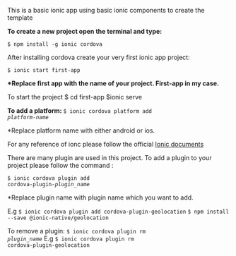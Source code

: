 <p>This is a basic ionic app using basic ionic components to create the template</p>

<b>To create a new project open the terminal and type:</b>
    
<code>$ npm install -g ionic cordova</code>
    
After installing cordova create your very first ionic app project:

<code>$ ionic start first-app</code>
<p><strong>*Replace first app with the name of your project. First-app in my case.</strong></p>

</b>To start the project</b>
$ cd first-app
$ionic serve
  
<b>To add a platform: </b>
<code>$ ionic cordova platform add *platform-name*</code>
<p>*Replace platform name with either android or ios.</p>

For any reference of ionc please follow the official 
 <a href="https://ionicframework.com/docs/" target="_blank"> Ionic documents</a>
<p>There are many plugin are used in this project. To add a plugin to your project please follow the command :</p>

<code>$ ionic cordova plugin add cordova-plugin-*plugin_name*</code>
<p>*Replace plugin name with plugin name which you want to add.</p>
E.g <code>$ ionic cordova plugin add cordova-plugin-geolocation</code>
<code>$ npm install --save @ionic-native/geolocation</code>

To remove a plugin:
<code>$ ionic cordova plugin rm *plugin_name*</code>
E.g
<code>$ ionic cordova plugin rm cordova-plugin-geolocation</code>

